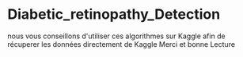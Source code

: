 # Diabetic_retinopathy_Detection
nous vous conseillons d'utiliser ces algorithmes sur Kaggle afin de récuperer les données directement de Kaggle
Merci et bonne Lecture
